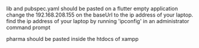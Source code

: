 lib and pubspec.yaml should be pasted on a flutter empty application
change the 192.168.208.155 on the baseUrl to the ip address of your laptop.
find the ip address of your laptop by running 'ipconfig' in an administrator command prompt

pharma should be pasted inside the htdocs of xampp
